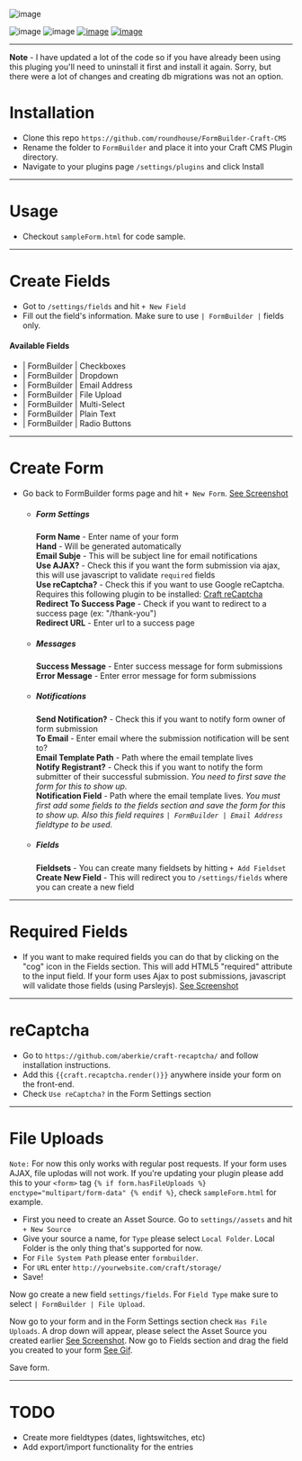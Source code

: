 ![image](http://vadim-dev.s3.amazonaws.com/formbuilder/formBuilder_logo.png)

![image](https://img.shields.io/badge/version-1.4.1-brightgreen.svg)
![image](https://img.shields.io/packagist/v/roundhouse/formbuilder.svg)
[![image](https://img.shields.io/badge/documentation-read-ff69b4.svg)](http://roundhouse.github.io/FormBuilder-Craft-CMS/)
[![image](https://img.shields.io/github/license/mashape/apistatus.svg)](http://opensource.org/licenses/MIT)

***

**Note** - I have updated a lot of the code so if you have already been using this pluging you'll need to uninstall it first and install it again. Sorry, but there were a lot of changes and creating db migrations was not an option. 

# Installation

* Clone this repo `https://github.com/roundhouse/FormBuilder-Craft-CMS`
* Rename the folder to `FormBuilder` and place it into your Craft CMS Plugin directory.
* Navigate to your plugins page `/settings/plugins` and click Install

***

# Usage

* Checkout `sampleForm.html` for code sample.

***


# Create Fields

* Got to `/settings/fields` and hit `+ New Field`
* Fill out the field's information. Make sure to use `| FormBuilder |` fields only.

#### Available Fields

* | FormBuilder | Checkboxes
* | FormBuilder | Dropdown
* | FormBuilder | Email Address
* | FormBuilder | File Upload
* | FormBuilder | Multi-Select
* | FormBuilder | Plain Text
* | FormBuilder | Radio Buttons

***

# Create Form

* Go back to FormBuilder forms page and hit `+ New Form`. [See Screenshot](http://vadim-dev.s3.amazonaws.com/formbuilder/1.3.png)

  * ##### Form Settings
  
    **Form Name** - Enter name of your form<br />
    **Hand** - Will be generated automatically<br />
    **Email Subje** - This will be subject line for email notifications<br />
    **Use AJAX?** - Check this if you want the form submission via ajax, this will use javascript to validate `required` fields<br />
    **Use reCaptcha?** - Check this if you want to use Google reCaptcha. Requires this following plugin to be installed: [Craft reCaptcha](https://github.com/aberkie/craft-recaptcha/) <br />
    **Redirect To Success Page** - Check if you want to redirect to a success page (ex: "/thank-you")<br />
    **Redirect URL** - Enter url to a success page<br />
    
  * ##### Messages
    **Success Message** - Enter success message for form submissions<br />
    **Error Message** - Enter error message for form submissions<br />
    
  * ##### Notifications
    **Send Notification?** - Check this if you want to notify form owner of form submission<br />
    **To Email** - Enter email where the submission notification will be sent to?<br />
    **Email Template Path** - Path where the email template lives<br />
    **Notify Registrant?** - Check this if you want to notify the form submitter of their successful submission. *You need to first save the form for this to show up.*<br />
    **Notification Field** - Path where the email template lives. *You must first add some fields to the fields section and save the form for this to show up. Also this field requires `| FormBuilder | Email Address` fieldtype to be used.*<br />
  
  * ##### Fields
    **Fieldsets** - You can create many fieldsets by hitting `+ Add Fieldset`<br />
    **Create New Field** - This will redirect you to `/settings/fields` where you can create a new field

***

# Required Fields

* If you want to make required fields you can do that by clicking on the "cog" icon in the Fields section. This will add HTML5 "required" attribute to the input field. If your form uses Ajax to post submissions, javascript will validate those fields (using Parsleyjs). [See Screenshot](http://vadim-dev.s3.amazonaws.com/formbuilder/1.4.png)

***

# reCaptcha

* Go to `https://github.com/aberkie/craft-recaptcha/` and follow installation instructions.
* Add this `{{craft.recaptcha.render()}}` anywhere inside your form on the front-end.
* Check `Use reCaptcha?` in the Form Settings section

***

# File Uploads

`Note:` For now this only works with regular post requests. If your form uses AJAX, file uplodas will not work. If you're updating your plugin please add this to your `<form>` tag `{% if form.hasFileUploads %} enctype="multipart/form-data" {% endif %}`, check `sampleForm.html` for example.

* First you need to create an Asset Source. Go to `settings//assets` and hit `+ New Source`
* Give your source a name, for `Type` please select `Local Folder`. Local Folder is the only thing that's supported for now.
* For `File System Path` please enter `formbuilder`.
* For `URL` enter `http://yourwebsite.com/craft/storage/`
* Save!

Now go create a new field `settings/fields`. For `Field Type` make sure to select `| FormBuilder | File Upload`. 

Now go to your form and in the Form Settings section check `Has File Uploads`. A drop down will appear, please select the Asset Source you created earlier [See Screenshot](http://vadim-dev.s3.amazonaws.com/formbuilder/file_upload_example.png). Now go to Fields section and drag the field you created to your form [See Gif](http://vadim-dev.s3.amazonaws.com/formbuilder/dragUploadField.gif). 

Save form.


***

# TODO

* Create more fieldtypes (dates, lightswitches, etc)
* Add export/import functionality for the entries
